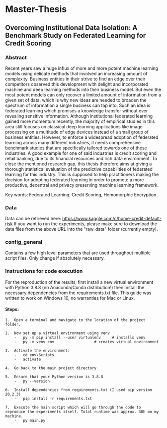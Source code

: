 # Master-Thesis
## Overcoming Institutional Data Isolation: A Benchmark Study on Federated Learning for Credit Scoring

### Abstract
Recent years saw a huge influx of more and more potent machine learning models using delicate methods that involved an increasing amount of
complexity. Business entities in their strive to find an edge over their competitors observed this development with delight and incorporated
machine and deep learning methods into their business model. But even the most potent models can only recover a limited amount of information
from a given set of data, which is why new ideas are needed to broaden the spectrum of information a single business can tap into. Such an idea
is federated learning which promises a knowledge transfer without ever revealing sensitive information. Although institutional federated
learning gained more momentum recently, the majority of empirical studies in this area still focuses on classical deep learning
applications like image processing on a multitude of edge devices instead of a small group of business entities. However, to enforce a
widespread adoption of federated learning across many different industries, it needs comprehensive benchmark studies that are
specifically tailored towards one of these industries. A good example for one of said industries is credit scoring and retail banking, due to
its financial resources and rich data environment. To close the mentioned research gap, this thesis therefore aims at giving a thorough
statistical evaluation of the predictive capabilities of federated learning for this industry. This is supposed to help practitioners
making the decision for adopting federated learning in order to promote a more productive, decentral and privacy preserving machine learning
framework.

Key words: Federated Learning, Credit Scoring, Homomorphic Encryption

### Data 
Data can be retrieved here: https://www.kaggle.com/c/home-credit-default-risk
If you want to run the experiments, please make sure to download the data files from the above URL into the "raw_data" folder (currently empty).

### config_general
Contains a few high level parameters that are used throughout multiple script files. Only change if absolutely necessary.

### Instructions for code execution
For the reproduction of the results, first install a new virtual environment with Python 3.8.8 (no Anaconda/Conda distribution!) then 
install the necessary dependencies from the requirements.txt file. This guide was written to work on Windows 10, no warranties for Mac or Linux.

#### Steps:
```
1.  Open a terminal and navigate to the location of the project folder.

2.  Now set up a virtual environment using venv
    -   py -m pip install --user virtualenv		# installs venv 
    -   py -m venv env					# creates virtual environment

3.  Activate the environment:
    -   cd env\Scripts
    -   activate

4.  Go back to the main project directory

5.  Ensure that your Python version is 3.8.8 
    -   py --version

6.  Install dependencies from requirements.txt (I used pip version 20.2.3)
    -   pip install -r requirements.txt

7.  Execute the main script which will go through the code to reproduce the experiments itself. Total runtime was approx. 30h on my machine.
    -   py main.py
```

